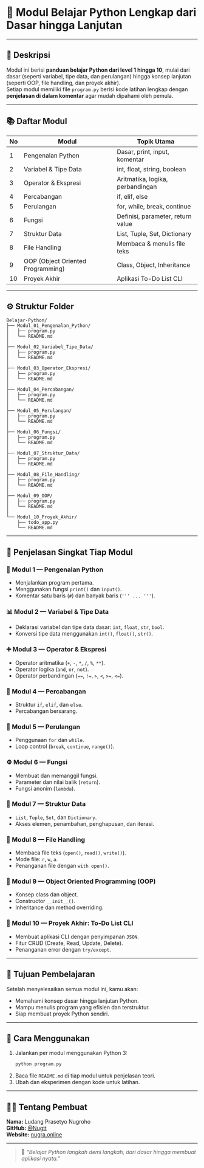 # 🐍 Modul Belajar Python Lengkap dari Dasar hingga Lanjutan

---

## 📘 Deskripsi

Modul ini berisi **panduan belajar Python dari level 1 hingga 10**, mulai dari dasar (seperti variabel, tipe data, dan perulangan) hingga konsep lanjutan (seperti OOP, file handling, dan proyek akhir).  
Setiap modul memiliki file `program.py` berisi kode latihan lengkap dengan **penjelasan di dalam komentar** agar mudah dipahami oleh pemula.

---

## 📚 Daftar Modul

| No | Modul | Topik Utama |
|----|--------|-------------|
| 1  | Pengenalan Python | Dasar, print, input, komentar |
| 2  | Variabel & Tipe Data | int, float, string, boolean |
| 3  | Operator & Ekspresi | Aritmatika, logika, perbandingan |
| 4  | Percabangan | if, elif, else |
| 5  | Perulangan | for, while, break, continue |
| 6  | Fungsi | Definisi, parameter, return value |
| 7  | Struktur Data | List, Tuple, Set, Dictionary |
| 8  | File Handling | Membaca & menulis file teks |
| 9  | OOP (Object Oriented Programming) | Class, Object, Inheritance |
| 10 | Proyek Akhir | Aplikasi To-Do List CLI |

---

## ⚙️ Struktur Folder

```
Belajar-Python/
├── Modul_01_Pengenalan_Python/
│   ├── program.py
│   └── README.md
│
├── Modul_02_Variabel_Tipe_Data/
│   ├── program.py
│   └── README.md
│
├── Modul_03_Operator_Ekspresi/
│   ├── program.py
│   └── README.md
│
├── Modul_04_Percabangan/
│   ├── program.py
│   └── README.md
│
├── Modul_05_Perulangan/
│   ├── program.py
│   └── README.md
│
├── Modul_06_Fungsi/
│   ├── program.py
│   └── README.md
│
├── Modul_07_Struktur_Data/
│   ├── program.py
│   └── README.md
│
├── Modul_08_File_Handling/
│   ├── program.py
│   └── README.md
│
├── Modul_09_OOP/
│   ├── program.py
│   └── README.md
│
└── Modul_10_Proyek_Akhir/
    ├── todo_app.py
    └── README.md
```

---

## 🧩 Penjelasan Singkat Tiap Modul

### 🧠 Modul 1 — Pengenalan Python
- Menjalankan program pertama.
- Menggunakan fungsi `print()` dan `input()`.
- Komentar satu baris (`#`) dan banyak baris (`''' ... '''`).

### 📊 Modul 2 — Variabel & Tipe Data
- Deklarasi variabel dan tipe data dasar: `int`, `float`, `str`, `bool`.
- Konversi tipe data menggunakan `int()`, `float()`, `str()`.

### ➕ Modul 3 — Operator & Ekspresi
- Operator aritmatika (`+`, `-`, `*`, `/`, `%`, `**`).
- Operator logika (`and`, `or`, `not`).
- Operator perbandingan (`==`, `!=`, `>`, `<`, `>=`, `<=`).

### 🔀 Modul 4 — Percabangan
- Struktur `if`, `elif`, dan `else`.
- Percabangan bersarang.

### 🔁 Modul 5 — Perulangan
- Penggunaan `for` dan `while`.
- Loop control (`break`, `continue`, `range()`).

### ⚙️ Modul 6 — Fungsi
- Membuat dan memanggil fungsi.
- Parameter dan nilai balik (`return`).
- Fungsi anonim (`lambda`).

### 🧺 Modul 7 — Struktur Data
- `List`, `Tuple`, `Set`, dan `Dictionary`.
- Akses elemen, penambahan, penghapusan, dan iterasi.

### 📂 Modul 8 — File Handling
- Membaca file teks (`open()`, `read()`, `write()`).
- Mode file: `r`, `w`, `a`.
- Penanganan file dengan `with open()`.

### 🧱 Modul 9 — Object Oriented Programming (OOP)
- Konsep class dan object.
- Constructor `__init__()`.
- Inheritance dan method overriding.

### 🧰 Modul 10 — Proyek Akhir: To-Do List CLI
- Membuat aplikasi CLI dengan penyimpanan `JSON`.
- Fitur CRUD (Create, Read, Update, Delete).
- Penanganan error dengan `try/except`.

---

## 🎯 Tujuan Pembelajaran

Setelah menyelesaikan semua modul ini, kamu akan:

- Memahami konsep dasar hingga lanjutan Python.
- Mampu menulis program yang efisien dan terstruktur.
- Siap membuat proyek Python sendiri.

---

## 🚀 Cara Menggunakan

1. Jalankan per modul menggunakan Python 3:
   ```bash
   python program.py
   ```
2. Baca file `README.md` di tiap modul untuk penjelasan teori.
3. Ubah dan eksperimen dengan kode untuk latihan.

---

## 👨‍💻 Tentang Pembuat

**Nama:** Ludang Prasetyo Nugroho  
**GitHub:** [@Nugtt](https://github.com/Nugtt)  
**Website:** [nugra.online](https://nugra.online)

---

> 💬 *“Belajar Python langkah demi langkah, dari dasar hingga membuat aplikasi nyata.”*
